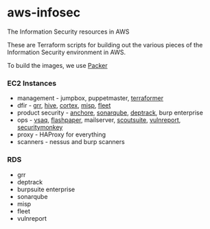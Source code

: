 # aws-infosec

The Information Security resources in AWS

These are Terraform scripts for building out the various pieces of the Information Security environment in AWS.

To build the images, we use [Packer](https://packer.io/)


### EC2 Instances

 * management - jumpbox, puppetmaster, [terraformer](https://www.terraform.io/)
 * dfir - [grr](https://github.com/google/grr), [hive](https://thehive-project.org/), [cortex](https://thehive-project.org/), [misp](https://github.com/misp/misp), [fleet](https://github.com/kolide/fleet)
 * product security - [anchore](https://anchore.com/), [sonarqube](https://www.sonarqube.org/), [deptrack](https://dependencytrack.org/), burp enterprise
 * ops - [vsaq](https://github.com/google/vsaq.git), [flashpaper](https://github.com/rawdigits/go-flashpaper.git), mailserver, [scoutsuite](https://github.com/nccgroup/ScoutSuite), [vulnreport](http://vulnreport.io/), [securitymonkey](https://github.com/Netflix/security_monkey)
 * proxy - HAProxy for everything
 * scanners - nessus and burp scanners


### RDS

 * grr
 * deptrack
 * burpsuite enterprise
 * sonarqube
 * misp
 * fleet
 * vulnreport
